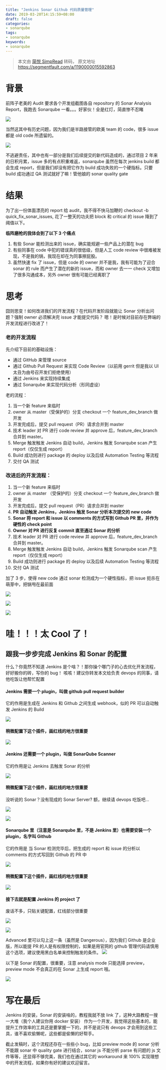```yaml
---
title: "Jenkins Sonar Github 代码质量管理"
date: 2019-03-20T14:15:59+08:00
draft: false
categories:
- sonarqube
tags:
- sonarqube
keywords:
- sonarqube
---
```


> 本文由 [简悦 SimpRead](http://ksria.com/simpread/) 转码， 原文地址 https://segmentfault.com/a/1190000015592863

# 背景

前阵子老美的 Audit 要求各个开发组截图各自 repository 的 Sonar Analysis Report，我跑去 Sonarqube 一看。。。好家伙！全是红灯，简直惨不忍睹

![](https://segmentfault.com/img/bVbdAmb?w=1310&h=1204)

当然这其中有历史问题，因为我们是半路接管的欧美 team 的 code，很多 issue 都是 old code 所遗留的。

![](https://segmentfault.com/img/bVbdAmA?w=500&h=327)

不逃避责任，其中也有一部分是我们后续提交的新代码造成的，通过项目 2 年来的日积月累，issue 多的有点积重难返，sonarqube 虽然在每次 jenkins build 都会生成 report，但是我们却没有把它作为 build 成功失败的一个硬指标。只要 build 成功通过 QA 测试就好了嘛！管他娘的 sonar quality gate

# 结果

为了出一份体面漂亮的 report 给 audit，我不得不快马加鞭的 checkout -b quick_fix_sonar_issues, 花了一整天的功夫把 block 和 critical 的 issue 降到了阈值以下。

**临阵磨枪的我体会到了以下 3 个痛点**

1.  有些 Sonar 能检测出来的 issue，确实能规避一些产品上的潜在 bug
2.  有些同事在 code 中犯的错误真的很低级，但是人工 code review 中很难被发现，不是我的锅，我现在却在为同事擦屁股。
3.  虽然快速 fix 了 issue，但是 code 的 owner 并不是我，我有可能为了迎合 sonar 的 rule 而产生了潜在的新的 issue，而和 owner 去一一 check 又增加了很多沟通成本，另外 owner 很有可能已经离职了

# 思考

囧则思变！如何改进我们的开发流程？在代码开发阶段就能让 Sonar 分析出问题？强制 owner 必须解决完 issue 才能提交代码？
嗯！是时候对目前存在弊端的开发流程进行改进了！

### 老的开发流程

先介绍下目前的基础设施：

*   通过 GitHub 来管理 source
*   通过 Github Pull Request 来实现 Code Review（以前用 gerrit 但是我以 UI 太丑为由号召开发们拒绝使用）
*   通过 Jenkins 来实现持续集成
*   通过 Sonarqube 来实现代码分析（形同虚设）

老的流程：

1.  当一个新 feature 来临时
2.  owner 从 master（受保护的）分支 checkout 一个 feature_dev_branch 做开发
3.  开发完成后，提交 pull request（PR）请求合并到 master
4.  技术 leader 对 PR 进行 code review 并 approve 后，feature_dev_branch 合并到 master。
5.  Merge 触发触发 Jenkins 自动 build，Jenkins 触发 Sonarqube scan 产生 report（仅仅生成 report）
6.  Build 成功则进行 package 的 deploy 以及后续 Automation Testing 等流程
7.  交付 QA 测试

### 改进后的开发流程：

1.  当一个新 feature 来临时
2.  owner 从 master （受保护的）分支 checkout 一个 feature_dev_branch 做开发
3.  开发完成后，提交 pull request（PR）请求合并到 master
4.  **PR 自动触发 Jenkins，Jenkins 触发 Sonar 分析本次提交的 new code**
5.  **Sonar 将 report 和 issue 以 comments 的方式写到 Github PR 里，并作为硬性的 check point**
6.  **Owner 对 PR 进行反复 commit 直至通过 Sonar 的分析**
7.  技术 leader 对 PR 进行 code review 并 approve 后，feature_dev_branch 合并到 master。
8.  Merge 触发触发 Jenkins 自动 build，Jenkins 触发 Sonarqube scan 产生 report（仅仅生成 report）
9.  Build 成功则进行 package 的 deploy 以及后续 Automation Testing 等流程
10.  交付 QA 测试

加了 3 步，使得 new code 通过 sonar 检测成为一个硬性指标，把 issue 扼杀在萌芽中，把锅甩在最前面

![](https://segmentfault.com/img/bVbdAtz?w=1564&h=1276)

![](https://segmentfault.com/img/bVbdAtq?w=1552&h=1272)

![](https://segmentfault.com/img/bVbdAzt?w=1706&h=822)

# 哇！！！太 Cool 了！

## 跟我一步步完成 Jenkins 和 Sonar 的配置

什么？你竟然不知道 Jenkins 是个啥？！那你操个哪门子的心去优化开发流程，好好搬你的砖，写你的 bug！
咳咳！建议你转发本文给负责 devops 的同事，请他吃饭让他帮忙配置

#### Jenkins 需要一个 plugin，叫做 github pull request builder

它的作用是生成在 Jenkins 和 Github 之间生成 webhook，似的 PR 可以自动触发 Jenkins 的 Build

![](https://segmentfault.com/img/bVbdAuI?w=2090&h=380)

#### 稍微配置下这个插件，画红线的地方很重要

![](https://segmentfault.com/img/bVbdAvu?w=2594&h=1184)

#### Jenkins 还需要一个 plugin，叫做 SonarQube Scanner

它的作用是让 Jenkins 去触发 Sonar 的分析

![](https://segmentfault.com/img/bVbdAwl?w=2436&h=556)

#### 稍微配置下这个插件，画红线的地方很重要

没听说的 Sonar？没有现成的 Sonar Server? 额，继续请 devops 吃饭吧...

![](https://segmentfault.com/img/bVbdAxr?w=1920&h=868)

![](https://segmentfault.com/img/bVbdAw5?w=1846&h=1114)

#### Sonarqube 里（注意是 Sonarqube 里，不是 Jenkins 里）也需要安装一个 plugin，名字叫 Github

它的作用是 当 Sonar 检测完毕后，把生成的 report 和 issue 的分析以 comments 的方式写回到 Github 的 PR 中

![](https://segmentfault.com/img/bVbdAxG?w=2796&h=608)

#### 稍微配置下这个插件，画红线的地方很重要

![](https://segmentfault.com/img/bVbdAxN?w=1546&h=934)

#### 接下去就是配置 Jenkins 的 project 了

废话不多，只贴关键配置，红线部分很重要

![](https://segmentfault.com/img/bVbdAxR?w=1850&h=1014)

![](https://segmentfault.com/img/bVbdAyl?w=1852&h=940)

Advanced 里可以勾上这一条（虽然是 Dangerous），因为我们 Github 是企业版，所以能提 PR 的人是有权限控制的，如果是用官网的 github 管理代码请慎用这个选项，建议使用黑白名单来控制触发的条件。
![](https://segmentfault.com/img/bVbdAyo?w=1142&h=70)

以下是 Sonar 的配置，很重要，注意 analysis mode 只能选择 preview，preview mode 不会真正的在 Sonar 上生成 report 哦。

![](https://segmentfault.com/img/bVbdAzd?w=2118&h=978)

# 写在最后

Jenkins 的安装，Sonar 的安装啥的，教程我就不放 link 了，这种大路教程一搜一大堆（我个人建议你用 docker 安装）
作为一个开发，我觉得这些基本的，能提升工作效率的工具还是要掌握一下的，并不是说只有 devops 才会用到这些工具，谁不喜欢偷懒呢，这些都是偷懒的好帮手。

截止发稿时，这个流程还存在一些些小 bug，比如 preview mode 的 sonar 分析不能跟 sonar 中 quality gate 进行结合，sonar js 不能分析 parse 有问题的 js 文件等等，还显得不够完美，我们也在通过其它的 workaround 来 100% 实现理想中的开发流程，如果你有好的建议欢迎留言。